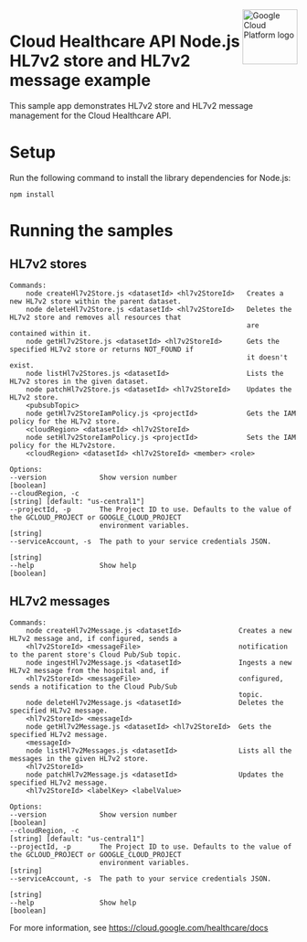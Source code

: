 <img src="https://avatars2.githubusercontent.com/u/2810941?v=3&s=96" alt="Google Cloud Platform logo" title="Google Cloud Platform" align="right" height="96" width="96"/>

# Cloud Healthcare API Node.js HL7v2 store and HL7v2 message example

This sample app demonstrates HL7v2 store and HL7v2 message management for the Cloud Healthcare API.

# Setup

Run the following command to install the library dependencies for Node.js:

    npm install

# Running the samples

## HL7v2 stores

    Commands:
        node createHl7v2Store.js <datasetId> <hl7v2StoreId>   Creates a new HL7v2 store within the parent dataset.
        node deleteHl7v2Store.js <datasetId> <hl7v2StoreId>   Deletes the HL7v2 store and removes all resources that
                                                              are contained within it.
        node getHl7v2Store.js <datasetId> <hl7v2StoreId>      Gets the specified HL7v2 store or returns NOT_FOUND if
                                                              it doesn't exist.
        node listHl7v2Stores.js <datasetId>                   Lists the HL7v2 stores in the given dataset.
        node patchHl7v2Store.js <datasetId> <hl7v2StoreId>    Updates the HL7v2 store.
        <pubsubTopic>
        node getHl7v2StoreIamPolicy.js <projectId>            Gets the IAM policy for the HL7v2 store.
        <cloudRegion> <datasetId> <hl7v2StoreId>
        node setHl7v2StoreIamPolicy.js <projectId>            Sets the IAM policy for the HL7v2store.
        <cloudRegion> <datasetId> <hl7v2StoreId> <member> <role>

    Options:
    --version             Show version number                                                                    [boolean]
    --cloudRegion, -c                                                                    [string] [default: "us-central1"]
    --projectId, -p       The Project ID to use. Defaults to the value of the GCLOUD_PROJECT or GOOGLE_CLOUD_PROJECT
                          environment variables.                                                                  [string]
    --serviceAccount, -s  The path to your service credentials JSON.
                                                                                                                  [string]
    --help                Show help                                                                              [boolean]


## HL7v2 messages

    Commands:
        node createHl7v2Message.js <datasetId>              Creates a new HL7v2 message and, if configured, sends a
        <hl7v2StoreId> <messageFile>                        notification to the parent store's Cloud Pub/Sub topic.
        node ingestHl7v2Message.js <datasetId>              Ingests a new HL7v2 message from the hospital and, if
        <hl7v2StoreId> <messageFile>                        configured, sends a notification to the Cloud Pub/Sub
                                                            topic.
        node deleteHl7v2Message.js <datasetId>              Deletes the specified HL7v2 message.
        <hl7v2StoreId> <messageId>
        node getHl7v2Message.js <datasetId> <hl7v2StoreId>  Gets the specified HL7v2 message.
        <messageId>
        node listHl7v2Messages.js <datasetId>               Lists all the messages in the given HL7v2 store.
        <hl7v2StoreId>
        node patchHl7v2Message.js <datasetId>               Updates the specified HL7v2 message.
        <hl7v2StoreId> <labelKey> <labelValue>

    Options:
    --version             Show version number                                                                    [boolean]
    --cloudRegion, -c                                                                    [string] [default: "us-central1"]
    --projectId, -p       The Project ID to use. Defaults to the value of the GCLOUD_PROJECT or GOOGLE_CLOUD_PROJECT
                          environment variables.                                                                  [string]
    --serviceAccount, -s  The path to your service credentials JSON.
                                                                                                                  [string]
    --help                Show help                                                                              [boolean]

For more information, see https://cloud.google.com/healthcare/docs
